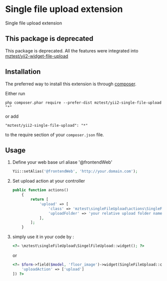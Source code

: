 Single file upload extension
============================
Single file upload extension

This package is deprecated
--------------------------
This package is deprecated. All the features were integrated into [mztest/yii2-widget-file-upload](https://github.com/mztest/yii2-widget-file-upload)

Installation
------------

The preferred way to install this extension is through [composer](http://getcomposer.org/download/).

Either run

```
php composer.phar require --prefer-dist mztest/yii2-single-file-upload "*"
```

or add

```
"mztest/yii2-single-file-upload": "*"
```

to the require section of your `composer.json` file.


Usage
-----
1. Define your web base url aliase '@frontendWeb'
    
    ```php
    Yii::setAlias('@frontendWeb', 'http://your.domain.com');
    ```

2. Set upload action at your controller
    
    ```php
    public function actions()
        {
            return [
                'upload' => [
                    'class' => 'mztest\singleFileUpload\actions\SingleFileUploadAction',
                    'uploadFolder' => 'your relative upload folder name.',
                ],
            ];
        }
    ```

3. simply use it in your code by  :

    ```php
    <?= \mztest\singleFileUpload\SingelFileUpload::widget(); ?>
    ```

    or

    ```php
    <?= $form->field($model, 'floor_image')->widget(SingleFileUpload::className(), [
        'uploadAction' => ['upload']
    ]) ?>
    ```